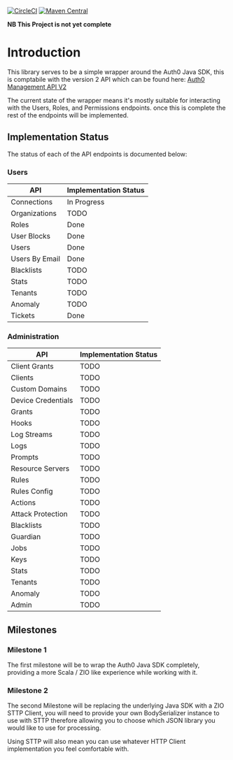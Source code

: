 [![CircleCI](https://circleci.com/gh/Executioner1939/zio-auth0.svg?style=shield&circle-token=0788f14be0abb7f8ab8194fbd2cd179122b3ee85)](https://circleci.com/gh/Executioner1939/zio-auth0)
[![Maven Central](https://img.shields.io/maven-central/v/io.bitlevel/zio-auth0_2.13.svg)](https://search.maven.org/search?q=a:zio-auth0)


**NB This Project is not yet complete**

# Introduction
This library serves to be a simple wrapper around the Auth0 Java SDK, this is comptabile with the version 2 API which can be found here:
[Auth0 Management API V2](https://auth0.com/docs/api/management/v2)

The current state of the wrapper means it's mostly suitable for interacting with the Users, Roles, and Permissions endpoints. once this is
complete the rest of the endpoints will be implemented.

## Implementation Status

The status of each of the API endpoints is documented below:

### Users

| API                | Implementation Status |
|--------------------|-----------------------|
| Connections        | In Progress           |
| Organizations      | TODO                  |
| Roles              | Done                  |
| User Blocks        | Done                  |
| Users              | Done                  |
| Users By Email     | Done                  |
| Blacklists         | TODO                  |
| Stats              | TODO                  |
| Tenants            | TODO                  |
| Anomaly            | TODO                  |
| Tickets            | Done                  |

### Administration
| API                | Implementation Status |
|--------------------|-----------------------|
| Client Grants      | TODO                  |
| Clients            | TODO                  |
| Custom Domains     | TODO                  |
| Device Credentials | TODO                  |
| Grants             | TODO                  |
| Hooks              | TODO                  |
| Log Streams        | TODO                  |
| Logs               | TODO                  |
| Prompts            | TODO                  |
| Resource Servers   | TODO                  |
| Rules              | TODO                  |
| Rules Config       | TODO                  |
| Actions            | TODO                  |
| Attack Protection  | TODO                  |
| Blacklists         | TODO                  |
| Guardian           | TODO                  |
| Jobs               | TODO                  |
| Keys               | TODO                  |
| Stats              | TODO                  |
| Tenants            | TODO                  |
| Anomaly            | TODO                  |
| Admin              | TODO                  |

## Milestones

### Milestone 1

The first milestone will be to wrap the Auth0 Java SDK completely, providing a more Scala / ZIO like experience while working with it.

### Milestone 2

The second Milestone will be replacing the underlying Java SDK with a ZIO STTP Client,
you will need to provide your own BodySerializer instance to use with STTP therefore allowing you to choose which JSON library you would
like to use for processing.

Using STTP will also mean you can use whatever HTTP Client implementation you feel comfortable with.


